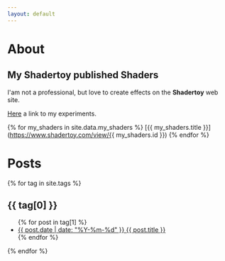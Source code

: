 ```yaml
---
layout: default
---
```

# About
## My Shadertoy published Shaders

I'am not a professional, but love to create effects on the **Shadertoy** web site.

[Here](https://www.shadertoy.com/user/sylvain69780) a link to my experiments.

{% for my_shaders in site.data.my_shaders %}
  [{{ my_shaders.title }}](https://www.shadertoy.com/view/{{ my_shaders.id }})
{% endfor %}

# Posts 

{% for tag in site.tags %}
  <h2>{{ tag[0] }}</h2>
  <ul>
    {% for post in tag[1] %}
      <li><a href="{{ post.url }}">{{ post.date | date: "%Y-%m-%d" }} {{ post.title }}</a></li>
    {% endfor %}
  </ul>
{% endfor %}
